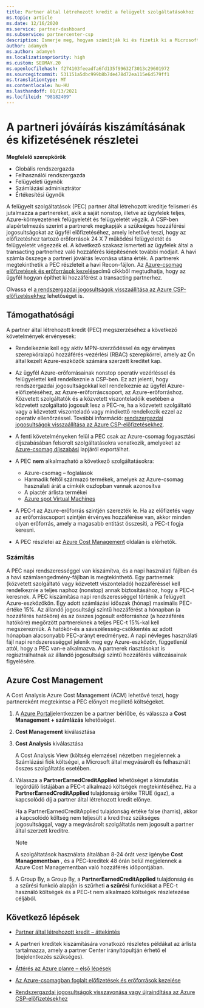 ```yaml
---
title: Partner által létrehozott kredit a felügyelt szolgáltatásokhoz
ms.topic: article
ms.date: 12/16/2020
ms.service: partner-dashboard
ms.subservice: partnercenter-csp
description: Ismerje meg, hogyan számítják ki és fizetik ki a Microsoft partner által létrehozott kreditet (PEC) a felügyelt szolgáltatásokhoz, és hogy miként biztosítható a jogosultsága.
author: adamyeh
ms.author: adamyeh
ms.localizationpriority: high
ms.custom: SEOMAY.20
ms.openlocfilehash: f274103feeadfa6fd135f99632f3013c29601972
ms.sourcegitcommit: 531151a5dbc999b8b7de478d72ea115e6d579ff1
ms.translationtype: MT
ms.contentlocale: hu-HU
ms.lasthandoff: 01/13/2021
ms.locfileid: "98182409"
---
```

# <a name="how-the-partner-earned-credit-is-calculated-and-paid"></a>A partneri jóváírás kiszámításának és kifizetésének részletei

**Megfelelő szerepkörök**

- Globális rendszergazda
- Felhasználói rendszergazda
- Felügyeleti ügynök
- Számlázási adminisztrátor
- Értékesítési ügynök

A felügyelt szolgáltatások (PEC) partner által létrehozott kreditje felismeri és jutalmazza a partnereket, akik a saját nonstop, illetve az ügyfelek teljes, Azure-környezetének felügyeletét és felügyeletét végzik. A CSP-ben alapértelmezés szerint a partnerek megkapják a szükséges hozzáférési jogosultságokat az ügyfél előfizetéséhez, amely lehetővé teszi, hogy az előfizetéshez tartozó erőforrások 24 X 7 működési felügyeletét és felügyeletét végezzék el. A következő szakasz ismerteti az ügyfelek által a transacting partnerhez való hozzáférés kiépítésének további módjait. A havi számla összege a partneri jóváírás levonása utána érték. A partnerek megtekinthetik a PEC részleteit a havi Recon-fájlon. Az [Azure-csomag előfizetések és erőforrások kezelése](azure-plan-manage.md)című cikkből megtudhatja, hogy az ügyfél hogyan építhet ki hozzáférést a transacting partnerhez.

Olvassa el [a rendszergazdai jogosultságok visszaállítása az Azure CSP-előfizetésekhez](revoke-reinstate-csp.md) lehetőséget is.

## <a name="eligibility"></a>Támogathatósági

A partner által létrehozott kredit (PEC) megszerzéséhez a következő követelmények érvényesek: 

- Rendelkeznie kell egy aktív MPN-szerződéssel és egy érvényes szerepköralapú hozzáférés-vezérlési (RBAC) szerepkörrel, amely az Ön által kezelt Azure-eszközök számára szerzett kreditet kap.

- Az ügyfél Azure-erőforrásainak nonstop operatív vezérléssel és felügyelettel kell rendelkeznie a CSP-ben. Ez azt jelenti, hogy rendszergazdai jogosultságokkal kell rendelkeznie az ügyfél Azure-előfizetéséhez, az Azure-erőforráscsoport, az Azure-erőforráshoz. Közvetett szolgáltatók és a közvetett viszonteladóik esetében a közvetett szolgáltató jogosult lesz a PEC-re, ha a közvetett szolgáltató vagy a közvetett viszonteladó vagy mindkettő rendelkezik ezzel az operatív ellenőrzéssel. További információ: [rendszergazdai jogosultságok visszaállítása az Azure CSP-előfizetésekhez](./revoke-reinstate-csp.md).

- A fenti követelményeken felül a PEC csak az Azure-csomag fogyasztási díjszabásában felsorolt szolgáltatásokra vonatkozik, amelyeket az [Azure-csomag díjszabási](https://partner.microsoft.com/commerce/sales) lapjáról exportálhat.

- A PEC **nem** alkalmazható a következő szolgáltatásokra:
    - Azure-csomag – foglalások
    - Harmadik féltől származó termékek, amelyek az Azure-csomag használati árát a címkék oszlopban vannak azonosítva
    - A piactér árlista termékei
    - [Azure spot Virtual Machines](https://partner.microsoft.com/resources/collection/azure-spot-in-csp#/)

- A PEC-t az Azure-erőforrás szintjén szerezték le. Ha az előfizetés vagy az erőforráscsoport szintjén érvényes hozzáférése van, akkor minden olyan erőforrás, amely a magasabb entitást összesíti, a PEC-t fogja keresni.

- A PEC részletei az [Azure Cost Management](/azure/cost-management-billing/costs/get-started-partners) oldalán is elérhetők.

### <a name="calculation"></a>Számítás

A PEC napi rendszerességgel van kiszámítva, és a napi használati fájlban és a havi számlaengedmény-fájlban is megtekinthető. Egy partnernek (közvetett szolgáltató vagy közvetett viszonteladó) hozzáféréssel kell rendelkeznie a teljes naphoz (nonstop) annak biztosításához, hogy a PEC-t keresnek. A PEC kiszámítása napi rendszerességgel történik a felügyelt Azure-eszközökön. Egy adott számlázási időszak (hónap) maximális PEC-értéke 15%. Az állandó jogosultsági szintű hozzáférést a hónapban (a hozzáférés hatóköre) és az összes jogosult erőforráshoz (a hozzáférés hatóköre) megőrzött partnereknek a teljes PEC-t 15%-kal kell megszerezniük. A hatókör-és a sávszélesség-csökkentés az adott hónapban alacsonyabb PEC-arányt eredményez. A napi névleges használati fájl napi rendszerességgel jelenik meg egy Azure-eszközön, függetlenül attól, hogy a PEC van-e alkalmazva. A partnerek riasztásokat is regisztrálhatnak az állandó jogosultsági szintű hozzáférés változásainak figyelésére.

## <a name="azure-cost-management"></a>Azure Cost Management

A Cost Analysis Azure Cost Management (ACM) lehetővé teszi, hogy partnereként megtekintse a PEC előnyeit megillető költségeket.  

1. A [Azure Portal](https://portal.azure.com)jelentkezzen be a partner bérlőbe, és válassza a **Cost Management + számlázás** lehetőséget.

2. **Cost Management** kiválasztása

3. **Cost Analysis** kiválasztása

   A Cost Analysis View (költség elemzése) nézetben megjelennek a Számlázási fiók költségei, a Microsoft által megvásárolt és felhasznált összes szolgáltatás esetében.

4. Válassza a **PartnerEarnedCreditApplied** lehetőséget a kimutatás legördülő listájában a PEC-t alkalmazó költségek megtekintéséhez. Ha a **PartnerEarnedCreditApplied** tulajdonság értéke TRUE (igaz), a kapcsolódó díj a partner által létrehozott kredit előnye. 

   Ha a PartnerEarnedCreditApplied tulajdonság értéke false (hamis), akkor a kapcsolódó költség nem teljesült a kredithez szükséges jogosultsággal, vagy a megvásárolt szolgáltatás nem jogosult a partner által szerzett kreditre.

   >[!NOTE] 
   >A szolgáltatások használata általában 8-24 órát vesz igénybe **Cost Managementban** , és a PEC-kreditek 48 órán belül megjelennek a Azure Cost Managementban való hozzáférés időpontjában.

5. A Group By, a Group By, a **PartnerEarnedCreditApplied** tulajdonság és a szűrési funkció alapján is szűrheti **a szűrési** funkciókat a PEC-t használó költségek és a PEC-t nem alkalmazó költségek részletezése céljából.

## <a name="next-steps"></a>Következő lépések

- [Partner által létrehozott kredit – áttekintés](partner-earned-credit.md)

- A partneri kreditek kiszámítására vonatkozó részletes példákat az árlista tartalmazza, amely a partner Center irányítópultján érhető el (bejelentkezés szükséges).

- [Áttérés az Azure planre – első lépések](azure-plan-get-started.md)

- [Az Azure-csomagban foglalt előfizetések és erőforrások kezelése](azure-plan-manage.md)

- [Rendszergazdai jogosultságok visszavonása vagy újraindítása az Azure CSP-előfizetésekhez](revoke-reinstate-csp.md)
